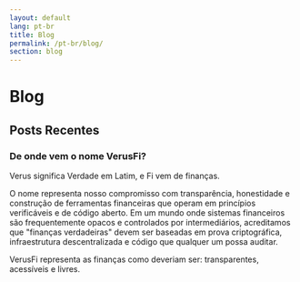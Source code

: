 ```yaml
---
layout: default
lang: pt-br
title: Blog
permalink: /pt-br/blog/
section: blog
---
```


# Blog

## Posts Recentes

<div class="card">

### De onde vem o nome VerusFi?

Verus significa Verdade em Latim, e Fi vem de finanças.

O nome representa nosso compromisso com transparência, honestidade e construção de ferramentas financeiras que operam em princípios verificáveis e de código aberto. Em um mundo onde sistemas financeiros são frequentemente opacos e controlados por intermediários, acreditamos que "finanças verdadeiras" devem ser baseadas em prova criptográfica, infraestrutura descentralizada e código que qualquer um possa auditar.

VerusFi representa as finanças como deveriam ser: transparentes, acessíveis e livres.

</div>
